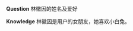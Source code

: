 <!-- @metadata {'class': 'ChatQwen', 'name': 'ChatQwen.4790500896', 'thread_id': '033004-6936-0000'} -->
**Question**
林徽因的姓名及爱好

**Knowledge**
林徽因是用户的女朋友，她喜欢小白兔。